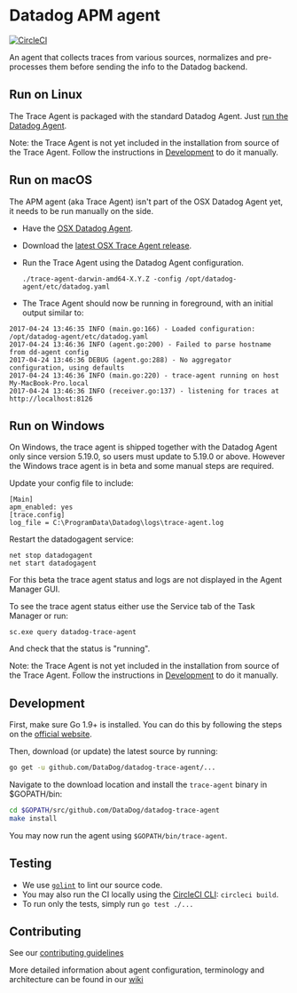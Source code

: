 # Datadog APM agent

[![CircleCI](https://circleci.com/gh/DataDog/datadog-trace-agent.svg?style=svg)](https://circleci.com/gh/DataDog/datadog-trace-agent)

An agent that collects traces from various sources, normalizes and pre-processes them before sending the info to the Datadog backend.


## Run on Linux

The Trace Agent is packaged with the standard Datadog Agent.
Just [run the Datadog Agent](http://docs.datadoghq.com/guides/basic_agent_usage/).

Note: the Trace Agent is not yet included in the installation from source of
the Trace Agent. Follow the instructions in [Development](#development) to do
it manually.


## Run on macOS

The APM agent (aka Trace Agent) isn't part of the OSX Datadog Agent yet, it needs to be run manually on the side.

- Have the [OSX Datadog Agent](https://app.datadoghq.com/account/settings#agent/mac).
- Download the [latest OSX Trace Agent release](https://github.com/DataDog/datadog-trace-agent/releases/latest).
- Run the Trace Agent using the Datadog Agent configuration.

    `./trace-agent-darwin-amd64-X.Y.Z -config /opt/datadog-agent/etc/datadog.yaml`

- The Trace Agent should now be running in foreground, with an initial output similar to:

```
2017-04-24 13:46:35 INFO (main.go:166) - Loaded configuration: /opt/datadog-agent/etc/datadog.yaml
2017-04-24 13:46:36 INFO (agent.go:200) - Failed to parse hostname from dd-agent config
2017-04-24 13:46:36 DEBUG (agent.go:288) - No aggregator configuration, using defaults
2017-04-24 13:46:36 INFO (main.go:220) - trace-agent running on host My-MacBook-Pro.local
2017-04-24 13:46:36 INFO (receiver.go:137) - listening for traces at http://localhost:8126
```

## Run on Windows

On Windows, the trace agent is shipped together with the Datadog Agent only
since version 5.19.0, so users must update to 5.19.0 or above. However the
Windows trace agent is in beta and some manual steps are required.

Update your config file to include:

```
[Main]
apm_enabled: yes
[trace.config]
log_file = C:\ProgramData\Datadog\logs\trace-agent.log
```

Restart the datadogagent service:

```
net stop datadogagent
net start datadogagent
```

For this beta the trace agent status and logs are not displayed in the Agent
Manager GUI.

To see the trace agent status either use the Service tab of the Task Manager or
run:

```
sc.exe query datadog-trace-agent
```

And check that the status is "running".

Note: the Trace Agent is not yet included in the installation from source of
the Trace Agent. Follow the instructions in [Development](#development) to do
it manually.

## Development

First, make sure Go 1.9+ is installed. You can do this by following the steps on the [official website](https://golang.org/dl/).

Then, download (or update) the latest source by running:
```bash
go get -u github.com/DataDog/datadog-trace-agent/...
```
Navigate to the download location and install the `trace-agent` binary in $GOPATH/bin:
```bash
cd $GOPATH/src/github.com/DataDog/datadog-trace-agent
make install
```
You may now run the agent using `$GOPATH/bin/trace-agent`.


## Testing

- We use [`golint`](https://github.com/golang/lint) to lint our source code.
- You may also run the CI locally using the [CircleCI CLI](https://circleci.com/docs/2.0/local-jobs/): `circleci build`.
- To run only the tests, simply run `go test ./...`


## Contributing

See our [contributing guidelines](CONTRIBUTING.md)

More detailed information about agent configuration, terminology and architecture can be found in our [wiki](https://github.com/DataDog/datadog-trace-agent/wiki)
